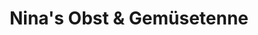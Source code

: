 ---
title: "Nina's Obst & Gemüsetenne"
url: /friedrichshafen/ninas-obst-und-gemuesetenne/
shop: Gemüse & Obst
---